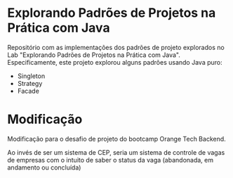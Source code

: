 # Explorando Padrões de Projetos na Prática com Java

Repositório com as implementações dos padrões de projeto explorados no Lab "Explorando Padrões de Projetos na Prática com Java". Especificamente, este projeto explorou alguns padrões usando Java puro:
- Singleton
- Strategy
- Facade

# Modificação

Modificação para o desafio de projeto do bootcamp Orange Tech Backend.
 
Ao invés de ser um sistema de CEP, seria um sistema de controle de vagas de empresas com o intuito de saber o status da vaga (abandonada, em andamento ou concluída)
